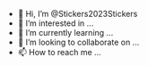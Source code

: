 - 👋 Hi, I’m @Stickers2023Stickers
- 👀 I’m interested in ...
- 🌱 I’m currently learning ...
- 💞️ I’m looking to collaborate on ...
- 📫 How to reach me ...

<!---
Stickers2023Stickers/Stickers2023Stickers is a ✨ special ✨ repository because its `README.md` (this file) appears on your GitHub profile.
You can click the Preview link to take a look at your changes.
--->

